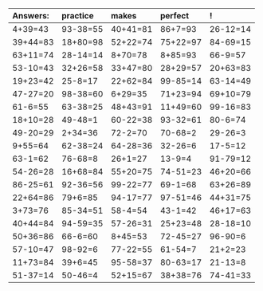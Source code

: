 | Answers: | practice | makes | perfect | ! |
| :--- | :--- | :--- | :--- | :--- |
| 4+39=43 | 93-38=55 | 40+41=81 | 86+7=93 | 26-12=14 | 
| 39+44=83 | 18+80=98 | 52+22=74 | 75+22=97 | 84-69=15 | 
| 63+11=74 | 28-14=14 | 8+70=78 | 8+85=93 | 66-9=57 | 
| 53-10=43 | 32+26=58 | 33+47=80 | 28+29=57 | 20+63=83 | 
| 19+23=42 | 25-8=17 | 22+62=84 | 99-85=14 | 63-14=49 | 
| 47-27=20 | 98-38=60 | 6+29=35 | 71+23=94 | 69+10=79 | 
| 61-6=55 | 63-38=25 | 48+43=91 | 11+49=60 | 99-16=83 | 
| 18+10=28 | 49-48=1 | 60-22=38 | 93-32=61 | 80-6=74 | 
| 49-20=29 | 2+34=36 | 72-2=70 | 70-68=2 | 29-26=3 | 
| 9+55=64 | 62-38=24 | 64-28=36 | 32-26=6 | 17-5=12 | 
| 63-1=62 | 76-68=8 | 26+1=27 | 13-9=4 | 91-79=12 | 
| 54-26=28 | 16+68=84 | 55+20=75 | 74-51=23 | 46+20=66 | 
| 86-25=61 | 92-36=56 | 99-22=77 | 69-1=68 | 63+26=89 | 
| 22+64=86 | 79+6=85 | 94-17=77 | 97-51=46 | 44+31=75 | 
| 3+73=76 | 85-34=51 | 58-4=54 | 43-1=42 | 46+17=63 | 
| 40+44=84 | 94-59=35 | 57-26=31 | 25+23=48 | 28-18=10 | 
| 50+36=86 | 66-6=60 | 8+45=53 | 72-45=27 | 96-90=6 | 
| 57-10=47 | 98-92=6 | 77-22=55 | 61-54=7 | 21+2=23 | 
| 11+73=84 | 39+6=45 | 95-58=37 | 80-63=17 | 21-13=8 | 
| 51-37=14 | 50-46=4 | 52+15=67 | 38+38=76 | 74-41=33 | 
